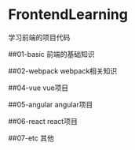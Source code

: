 ﻿# FrontendLearning
学习前端的项目代码

##01-basic
前端的基础知识

##02-webpack
webpack相关知识

##04-vue
vue项目

##05-angular
angular项目

##06-react
react项目

##07-etc
其他
